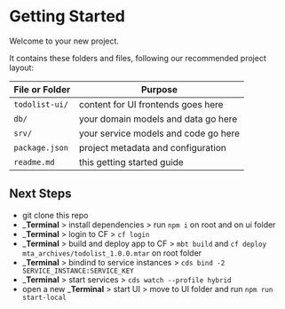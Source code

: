 # Getting Started

Welcome to your new project.

It contains these folders and files, following our recommended project layout:

File or Folder | Purpose
---------|----------
`todolist-ui/` | content for UI frontends goes here
`db/` | your domain models and data go here
`srv/` | your service models and code go here
`package.json` | project metadata and configuration
`readme.md` | this getting started guide


## Next Steps

- git clone this repo
- _**Terminal** > install dependencies > run `npm i` on root and on ui folder
- _**Terminal** > login to CF > `cf login`
- _**Terminal** > build and deploy app to CF > `mbt build` and `cf deploy mta_archives/todolist_1.0.0.mtar` on root folder
- _**Terminal** > bindind to service instances > `cds bind -2 SERVICE_INSTANCE:SERVICE_KEY`
- _**Terminal** > start services > `cds watch --profile hybrid` 
- open a new _**Terminal** > start UI >  move to UI folder and run `npm run start-local`